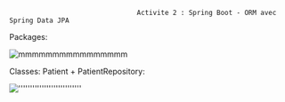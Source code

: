                                     Activite 2 : Spring Boot - ORM avec Spring Data JPA
Packages:


![mmmmmmmmmmmmmmmm](https://user-images.githubusercontent.com/107000262/232950220-ff91a663-f32f-4d1a-818f-eb069b690979.png)


Classes: Patient + PatientRepository:


!['''''''''''''''''''''''''''](https://user-images.githubusercontent.com/107000262/232950596-14f98d24-2f6b-4e60-b89b-9d5a765b4b0d.png)
